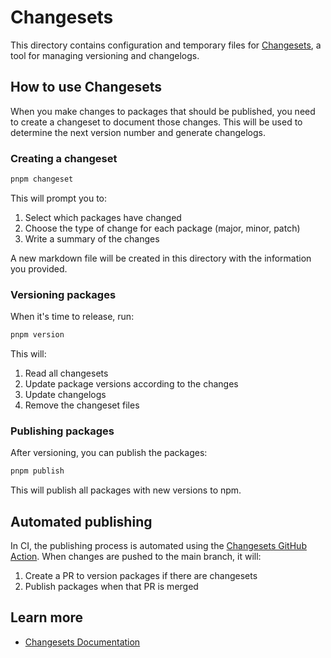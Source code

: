 # Changesets

This directory contains configuration and temporary files for [Changesets](https://github.com/changesets/changesets), a tool for managing versioning and changelogs.

## How to use Changesets

When you make changes to packages that should be published, you need to create a changeset to document those changes. This will be used to determine the next version number and generate changelogs.

### Creating a changeset

```bash
pnpm changeset
```

This will prompt you to:
1. Select which packages have changed
2. Choose the type of change for each package (major, minor, patch)
3. Write a summary of the changes

A new markdown file will be created in this directory with the information you provided.

### Versioning packages

When it's time to release, run:

```bash
pnpm version
```

This will:
1. Read all changesets
2. Update package versions according to the changes
3. Update changelogs
4. Remove the changeset files

### Publishing packages

After versioning, you can publish the packages:

```bash
pnpm publish
```

This will publish all packages with new versions to npm.

## Automated publishing

In CI, the publishing process is automated using the [Changesets GitHub Action](https://github.com/changesets/action). When changes are pushed to the main branch, it will:

1. Create a PR to version packages if there are changesets
2. Publish packages when that PR is merged

## Learn more

- [Changesets Documentation](https://github.com/changesets/changesets/tree/main/docs)
